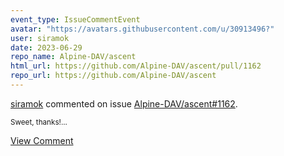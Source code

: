 ```yaml
---
event_type: IssueCommentEvent
avatar: "https://avatars.githubusercontent.com/u/30913496?"
user: siramok
date: 2023-06-29
repo_name: Alpine-DAV/ascent
html_url: https://github.com/Alpine-DAV/ascent/pull/1162
repo_url: https://github.com/Alpine-DAV/ascent
---
```


<a href='https://github.com/siramok' target='_blank'>siramok</a> commented on issue <a href='https://github.com/Alpine-DAV/ascent/pull/1162' target='_blank'>Alpine-DAV/ascent#1162</a>.

<small>Sweet, thanks!...</small>

<a href='https://github.com/Alpine-DAV/ascent/pull/1162' target='_blank'>View Comment</a>